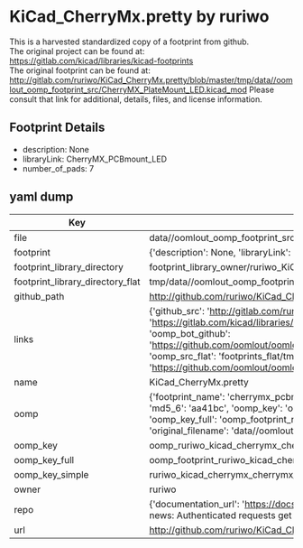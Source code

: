 # KiCad_CherryMx.pretty by ruriwo  
This is a harvested standardized copy of a footprint from github.  
The original project can be found at:  
https://gitlab.com/kicad/libraries/kicad-footprints  
The original footprint can be found at:
http://gitlab.com/ruriwo/KiCad_CherryMx.pretty/blob/master/tmp/data//oomlout_oomp_footprint_src/CherryMX_PlateMount_LED.kicad_mod
Please consult that link for additional, details, files, and license information.  
## Footprint Details
* description: None  
* libraryLink: CherryMX_PCBmount_LED  
* number_of_pads: 7  
## yaml dump  
| Key | Value |  
| --- | --- |  
| file | data//oomlout_oomp_footprint_src/KiCad_CherryMx.pretty/CherryMX_PCBmount_LED.kicad_mod |  
| footprint | {'description': None, 'libraryLink': 'CherryMX_PCBmount_LED', 'number_of_pads': 7} |  
| footprint_library_directory | footprint_library_owner/ruriwo_KiCad_CherryMx.pretty |  
| footprint_library_directory_flat | tmp/data//oomlout_oomp_footprint_src/footprints_flat/ruriwo_kicad_cherrymx_cherrymx_pcbmount_led/working |  
| github_path | http://github.com/ruriwo/KiCad_CherryMx.pretty/blob/master/tmp/data//oomlout_oomp_footprint_src/CherryMX_PCBmount_LED.kicad_mod |  
| links | {'github_src': 'http://gitlab.com/ruriwo/KiCad_CherryMx.pretty/blob/master/tmp/data//oomlout_oomp_footprint_src/CherryMX_PlateMount_LED.kicad_mod', 'github_src_repo': 'https://gitlab.com/kicad/libraries/kicad-footprints', 'oomp_bot': 'tmp/data//oomlout_oomp_footprint_src/footprints/ruriwo_kicad_cherrymx_cherrymx_pcbmount_led/working', 'oomp_bot_github': 'https://github.com/oomlout/oomlout_oomp_footprint_bot/tree/main/tmp/data//oomlout_oomp_footprint_src/footprints/ruriwo_kicad_cherrymx_cherrymx_pcbmount_led/working', 'oomp_src_flat': 'footprints_flat/tmp/data//oomlout_oomp_footprint_src/footprints_flat/ruriwo_kicad_cherrymx_cherrymx_pcbmount_led/working', 'oomp_src_flat_github': 'https://github.com/oomlout/oomlout_oomp_footprint_src/tree/main/tmp/data//oomlout_oomp_footprint_src/footprints_flat/ruriwo_kicad_cherrymx_cherrymx_pcbmount_led/working'} |  
| name | KiCad_CherryMx.pretty |  
| oomp | {'footprint_name': 'cherrymx_pcbmount_led', 'library_name': 'kicad_cherrymx', 'md5': 'aa41bcc87154a933e8210a0730c93507', 'md5_10': 'aa41bcc871', 'md5_5': 'aa41b', 'md5_6': 'aa41bc', 'oomp_key': 'oomp_ruriwo_kicad_cherrymx_cherrymx_pcbmount_led', 'oomp_key_extra': 'oomp_footprint_ruriwo_kicad_cherrymx_cherrymx_pcbmount_led', 'oomp_key_full': 'oomp_footprint_ruriwo_kicad_cherrymx_cherrymx_pcbmount_led_aa41bc', 'oomp_key_simple': 'ruriwo_kicad_cherrymx_cherrymx_pcbmount_led', 'original_filename': 'data//oomlout_oomp_footprint_src/KiCad_CherryMx.pretty/CherryMX_PCBmount_LED.kicad_mod', 'owner_name': 'ruriwo'} |  
| oomp_key | oomp_ruriwo_kicad_cherrymx_cherrymx_pcbmount_led |  
| oomp_key_full | oomp_footprint_ruriwo_kicad_cherrymx_cherrymx_pcbmount_led |  
| oomp_key_simple | ruriwo_kicad_cherrymx_cherrymx_pcbmount_led |  
| owner | ruriwo |  
| repo | {'documentation_url': 'https://docs.github.com/rest/overview/resources-in-the-rest-api#rate-limiting', 'message': "API rate limit exceeded for 84.66.142.224. (But here's the good news: Authenticated requests get a higher rate limit. Check out the documentation for more details.)"} |  
| url | http://github.com/ruriwo/KiCad_CherryMx.pretty |  


